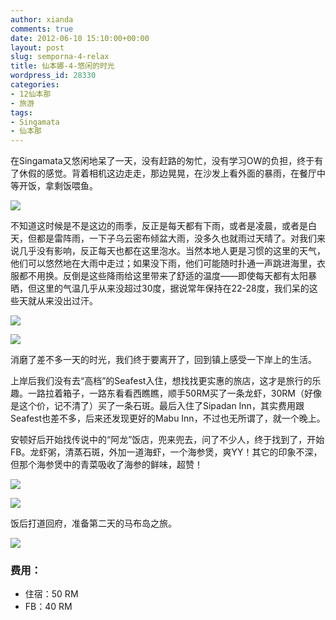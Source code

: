 ```yaml
---
author: xianda
comments: true
date: 2012-06-10 15:10:00+00:00
layout: post
slug: semporna-4-relax
title: 仙本娜-4-悠闲的时光
wordpress_id: 28330
categories:
- 12仙本那
- 旅游
tags:
- Singamata
- 仙本那
---
```


在Singamata又悠闲地呆了一天，没有赶路的匆忙，没有学习OW的负担，终于有了休假的感觉。背着相机这边走走，那边晃晃，在沙发上看外面的暴雨，在餐厅中等开饭，拿剩饭喂鱼。

![](http://pic.yupoo.com/wxda/BVF13jXp/medish.jpg)

不知道这时候是不是这边的雨季，反正是每天都有下雨，或者是凌晨，或者是白天，但都是雷阵雨，一下子乌云密布倾盆大雨，没多久也就雨过天晴了。对我们来说几乎没有影响，反正每天也都在这里泡水。当然本地人更是习惯的这里的天气，他们可以悠然地在大雨中走过；如果没下雨，他们可能随时扑通一声跳进海里，衣服都不用换。反倒是这些降雨给这里带来了舒适的温度——即使每天都有太阳暴晒，但这里的气温几乎从来没超过30度，据说常年保持在22-28度，我们呆的这些天就从来没出过汗。

<!-- more -->

![](http://pic.yupoo.com/wxda/BVF0wRa2/medish.jpg)

![](http://pic.yupoo.com/wxda/BVF18vLG/medish.jpg)

消磨了差不多一天的时光，我们终于要离开了，回到镇上感受一下岸上的生活。

上岸后我们没有去“高档”的Seafest入住，想找找更实惠的旅店，这才是旅行的乐趣。一路拉着箱子，一路东看看西瞧瞧，顺手50RM买了一条龙虾，30RM（好像是这个价，记不清了）买了一条石斑。最后入住了Sipadan Inn，其实费用跟Seafest也差不多，后来还发现更好的Mabu Inn，不过也无所谓了，就一个晚上。

安顿好后开始找传说中的“阿龙”饭店，兜来兜去，问了不少人，终于找到了，开始FB。龙虾粥，清蒸石斑，外加一道海虾，一个海参煲，爽YY！其它的印象不深，但那个海参煲中的青菜吸收了海参的鲜味，超赞！

![](http://pic.yupoo.com/wxda/BVF1BjNf/medish.jpg)

![](http://pic.yupoo.com/wxda/BVF1SKa2/medish.jpg)

饭后打道回府，准备第二天的马布岛之旅。

![](http://pic.yupoo.com/wxda/BVF1XJae/medish.jpg)

### 费用：

  * 住宿：50 RM
  * FB：40 RM
